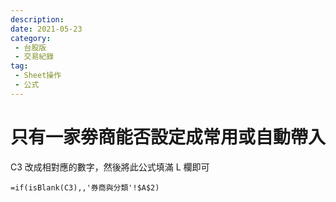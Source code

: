 ```yaml
---
description:
date: 2021-05-23
category:
 - 台股版
 - 交易紀錄
tag: 
 - Sheet操作
 - 公式
---
```


# 只有一家劵商能否設定成常用或自動帶入

  C3 改成相對應的數字，然後將此公式填滿 L 欄即可
  ```
  =if(isBlank(C3),,'券商與分類'!$A$2)
  ```

